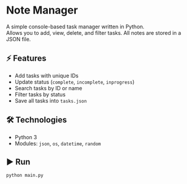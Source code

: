 
# Note Manager

A simple console-based task manager written in Python.  
Allows you to add, view, delete, and filter tasks. All notes are stored in a JSON file.

## ⚡ Features
- Add tasks with unique IDs
- Update status (`complete`, `incomplete`, `inprogress`)
- Search tasks by ID or name
- Filter tasks by status
- Save all tasks into `tasks.json`

## 🛠️ Technologies
- Python 3
- Modules: `json`, `os`, `datetime`, `random`

## ▶️ Run
```bash
python main.py
